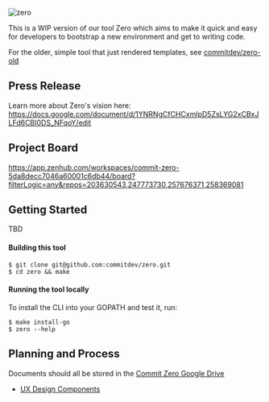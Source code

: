 ![zero](https://github.com/commitdev/zero/blob/master/docs/img/logo-small.png?raw=true)

This is a WIP version of our tool Zero which aims to make it quick and easy for developers to bootstrap a new environment and get to writing code.

For the older, simple tool that just rendered templates, see [commitdev/zero-old][old]

## Press Release
Learn more about Zero's vision here:
https://docs.google.com/document/d/1YNRNgCfCHCxmIpD5ZsLYG2xCBxJLFd6CBI0DS_NFqoY/edit

## Project Board
https://app.zenhub.com/workspaces/commit-zero-5da8decc7046a60001c6db44/board?filterLogic=any&repos=203630543,247773730,257676371,258369081

## Getting Started

TBD

#### Building this tool

```shell
$ git clone git@github.com:commitdev/zero.git
$ cd zero && make
```
#### Running the tool locally

To install the CLI into your GOPATH and test it, run:
```
$ make install-go
$ zero --help
```



## Planning and Process

Documents should all be stored in the [Commit Zero Google Drive][drive]

- [UX Design Components][ux]


<!-- links -->
[drive]: https://drive.google.com/drive/u/0/folders/1_b8qqy5iN5envfWvIYPW5SNR_ektt5kJ
[ux]:    https://docs.google.com/document/d/1yQ4bZ5z0slL9PpmduItEiCXYKIor0nX-nnGT3J-JOFw
[old]:   https://github.com/commitdev/zero-old
